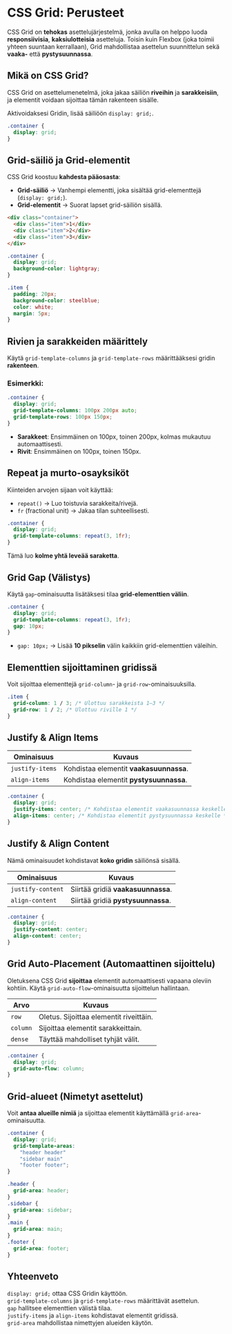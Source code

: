 # CSS Grid: Perusteet

CSS Grid on **tehokas** asettelujärjestelmä, jonka avulla on helppo luoda **responsiivisia**, **kaksiulotteisia** asetteluja. Toisin kuin Flexbox (joka toimii yhteen suuntaan kerrallaan), Grid mahdollistaa asettelun suunnittelun sekä **vaaka-** että **pystysuunnassa**.

## Mikä on CSS Grid?

CSS Grid on asettelumenetelmä, joka jakaa säiliön **riveihin** ja **sarakkeisiin**, ja elementit voidaan sijoittaa tämän rakenteen sisälle.

Aktivoidaksesi Gridin, lisää säiliöön `display: grid;`.

```css
.container {
  display: grid;
}
```

## Grid-säiliö ja Grid-elementit

CSS Grid koostuu **kahdesta pääosasta**:

- **Grid-säiliö** → Vanhempi elementti, joka sisältää grid-elementtejä (`display: grid;`).
- **Grid-elementit** → Suorat lapset grid-säiliön sisällä.

```html
<div class="container">
  <div class="item">1</div>
  <div class="item">2</div>
  <div class="item">3</div>
</div>
```

```css
.container {
  display: grid;
  background-color: lightgray;
}

.item {
  padding: 20px;
  background-color: steelblue;
  color: white;
  margin: 5px;
}
```

## Rivien ja sarakkeiden määrittely

Käytä `grid-template-columns` ja `grid-template-rows` määrittääksesi gridin **rakenteen**.

### **Esimerkki:**

```css
.container {
  display: grid;
  grid-template-columns: 100px 200px auto;
  grid-template-rows: 100px 150px;
}
```

- **Sarakkeet**: Ensimmäinen on 100px, toinen 200px, kolmas mukautuu automaattisesti.
- **Rivit**: Ensimmäinen on 100px, toinen 150px.

## Repeat ja murto-osayksiköt

Kiinteiden arvojen sijaan voit käyttää:

- `repeat()` → Luo toistuvia sarakkeita/rivejä.
- `fr` (fractional unit) → Jakaa tilan suhteellisesti.

```css
.container {
  display: grid;
  grid-template-columns: repeat(3, 1fr);
}
```

Tämä luo **kolme yhtä leveää saraketta**.

## Grid Gap (Välistys)

Käytä `gap`-ominaisuutta lisätäksesi tilaa **grid-elementtien väliin**.

```css
.container {
  display: grid;
  grid-template-columns: repeat(3, 1fr);
  gap: 10px;
}
```

- `gap: 10px;` → Lisää **10 pikselin** välin kaikkiin grid-elementtien väleihin.

## Elementtien sijoittaminen gridissä

Voit sijoittaa elementtejä `grid-column`- ja `grid-row`-ominaisuuksilla.

```css
.item {
  grid-column: 1 / 3; /* Ulottuu sarakkeista 1–3 */
  grid-row: 1 / 2; /* Ulottuu riville 1 */
}
```

## Justify & Align Items

| Ominaisuus      | Kuvaus                                  |
| --------------- | --------------------------------------- |
| `justify-items` | Kohdistaa elementit **vaakasuunnassa**. |
| `align-items`   | Kohdistaa elementit **pystysuunnassa**. |

```css
.container {
  display: grid;
  justify-items: center; /* Kohdistaa elementit vaakasuunnassa keskelle */
  align-items: center; /* Kohdistaa elementit pystysuunnassa keskelle */
}
```

## Justify & Align Content

Nämä ominaisuudet kohdistavat **koko gridin** säiliönsä sisällä.

| Ominaisuus        | Kuvaus                             |
| ----------------- | ---------------------------------- |
| `justify-content` | Siirtää gridiä **vaakasuunnassa**. |
| `align-content`   | Siirtää gridiä **pystysuunnassa**. |

```css
.container {
  display: grid;
  justify-content: center;
  align-content: center;
}
```

## Grid Auto-Placement (Automaattinen sijoittelu)

Oletuksena CSS Grid **sijoittaa** elementit automaattisesti vapaana oleviin kohtiin. Käytä `grid-auto-flow`-ominaisuutta sijoittelun hallintaan.

| Arvo     | Kuvaus                                  |
| -------- | --------------------------------------- |
| `row`    | Oletus. Sijoittaa elementit riveittäin. |
| `column` | Sijoittaa elementit sarakkeittain.      |
| `dense`  | Täyttää mahdolliset tyhjät välit.       |

```css
.container {
  display: grid;
  grid-auto-flow: column;
}
```

## Grid-alueet (Nimetyt asettelut)

Voit **antaa alueille nimiä** ja sijoittaa elementit käyttämällä `grid-area`-ominaisuutta.

```css
.container {
  display: grid;
  grid-template-areas:
    "header header"
    "sidebar main"
    "footer footer";
}

.header {
  grid-area: header;
}
.sidebar {
  grid-area: sidebar;
}
.main {
  grid-area: main;
}
.footer {
  grid-area: footer;
}
```

## Yhteenveto

`display: grid;` ottaa CSS Gridin käyttöön.  
`grid-template-columns` ja `grid-template-rows` määrittävät asettelun.  
`gap` hallitsee elementtien välistä tilaa.  
`justify-items` ja `align-items` kohdistavat elementit gridissä.  
`grid-area` mahdollistaa nimettyjen alueiden käytön.
